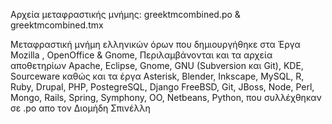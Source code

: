 Αρχεία μεταφραστικής μνήμης:
greektmcombined.po & greektmcombined.tmx

Μεταφραστική μνήμη ελληνικών όρων που δημιουργήθηκε στα Έργα Mozilla , OpenOffice & Gnome, Περιλαμβάνονται και τα αρχεία 
αποθετηρίων Apache, Eclipse, Gnome, GNU (Subversion και Git), KDE, Sourceware καθώς και τα έργα Asterisk, Blender, Inkscape, MySQL, R, Ruby, Drupal, PHP, PostegreSQL, Django FreeBSD, Git, JBoss, Node, Perl,
Mongo, Rails, Spring, Symphony, OO, Netbeans, Python, που συλλέχθηκαν σε .po απο τον Διομήδη Σπινέλλη
